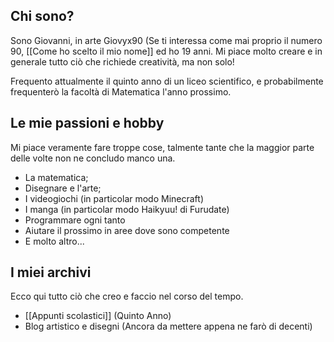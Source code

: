 
## Chi sono?

Sono Giovanni, in arte Giovyx90 (Se ti interessa come mai proprio il numero 90, [[Come ho  scelto il mio nome]] ed ho 19 anni. Mi piace molto creare e in generale tutto ciò che richiede creatività, ma non solo!

Frequento attualmente il quinto anno di un liceo scientifico, e probabilmente frequenterò la facoltà  di Matematica l'anno prossimo.

## Le mie passioni e hobby

Mi piace veramente fare troppe cose, talmente tante che la maggior parte delle volte non ne concludo manco una.

- La matematica;
- Disegnare e l'arte;
- I videogiochi (in particolar modo Minecraft)
- I manga (in particolar modo Haikyuu! di Furudate)
- Programmare ogni tanto
- Aiutare il prossimo in aree dove sono competente
- E molto altro...


## I miei archivi

Ecco qui tutto ciò che creo e faccio nel corso del tempo.

- [[Appunti scolastici]] (Quinto Anno)
- Blog artistico e disegni (Ancora da mettere appena ne farò di decenti)
